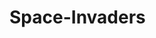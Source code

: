 # Space-Invaders
<!--[![Language](https://img.shields.io/badge/language-python-blue.svg?style=flat)](https://www.python.org)
[![Module](https://img.shields.io/badge/module-pygame-brightgreen.svg?style=flat)](http://www.pygame.org/news.html)
->

A simple python game made using the pygame module. The objective of this game is to shoot the descending swarm of aliens before they reach the bottom of the screen.
